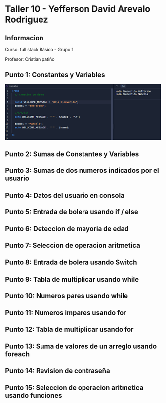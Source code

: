 <h1>Taller 10 - Yefferson David Arevalo Rodriguez</h1>

<h2>Informacion</h2>
<p>Curso: full stack Básico - Grupo 1</p>
<p>Profesor: Cristian patiño</p>

<h2>Punto 1: Constantes y Variables</h2>
<img src="./public/images/punto 1.png" alt="punto 1">

<h2>Punto 2: Sumas de Constantes y Variables</h2>

<h2>Punto 3: Sumas de dos numeros indicados por el usuario</h2>

<h2>Punto 4: Datos del usuario en consola</h2>

<h2>Punto 5: Entrada de bolera usando if / else</h2>

<h2>Punto 6: Deteccion de mayoria de edad</h2>

<h2>Punto 7: Seleccion de operacion aritmetica</h2>

<h2>Punto 8: Entrada de bolera usando Switch</h2>

<h2>Punto 9: Tabla de multiplicar usando while</h2>

<h2>Punto 10: Numeros pares usando while</h2>

<h2>Punto 11: Numeros impares usando for</h2>

<h2>Punto 12: Tabla de multiplicar usando for</h2>

<h2>Punto 13: Suma de valores de un arreglo usando foreach</h2>

<h2>Punto 14: Revision de contraseña</h2>

<h2>Punto 15: Seleccion de operacion aritmetica usando funciones</h2>
